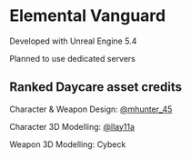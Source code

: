 # Elemental Vanguard

Developed with Unreal Engine 5.4

Planned to use dedicated servers

## Ranked Daycare asset credits
Character & Weapon Design: [@mhunter_45](https://twitter.com/mhunter_45)

Character 3D Modelling: [@llay11a](https://twitter.com/llay11a)

Weapon 3D Modelling: Cybeck